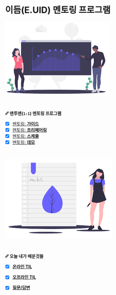 # 이듬(E.UID) 멘토링 프로그램

![](./__MENTORING__/assets/GrowthAnalytics.png)

<br>

**␥ 맨투맨(`1:1`) 멘토링 프로그램**

- [x] [멘토링: **가이드**](./__MENTORING__/GUIDE.md)
- [x] [멘토링: **프리페어링**](./__MENTORING__/PREPARING.md)
- [x] [멘토링: **스케줄**](./__MENTORING__/SCHEDULES.md)
- [x] [멘토링: **데모**](./__MENTORING__/DEMO.md)

<br>

![](./__TIL__/assets/learning.png)

<br>

**␥ 오늘 내가 배운것들**

- [x] [**온라인 TIL**](./__TIL__/README.md)
- [x] [**오프라인 TIL**](./__OFFLINE__/README.md)
- [x] [**질문/답변**](./__QnA__/README.md)
      
